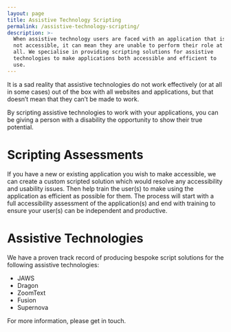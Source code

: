 ```yaml
---
layout: page
title: Assistive Technology Scripting
permalink: /assistive-technology-scripting/
description: >-
  When assistive technology users are faced with an application that is
  not accessible, it can mean they are unable to perform their role at
  all. We specialise in providing scripting solutions for assistive
  technologies to make applications both accessible and efficient to
  use.
---
```

It is a sad reality that assistive technologies do not work effectively
(or at all in some cases) out of the box with all websites and
applications, but that doesn’t mean that they can’t be made to work.

By scripting assistive technologies to work with your applications, you
can be giving a person with a disability the opportunity to show their
true potential.

# Scripting Assessments
If you have a new or existing application you wish to make accessible,
we can create a custom scripted solution which would resolve any
accessibility and usability issues. Then help train the user(s) to make
using the application as efficient as possible for them. The process
will start with a full accessibility assessment of the application(s)
and end with training to ensure your user(s) can be independent and
productive.

# Assistive Technologies
We have a proven track record of producing bespoke script solutions for
the following assistive technologies:

- JAWS
- Dragon
- ZoomText
- Fusion
- Supernova

For more information, please get in touch.
